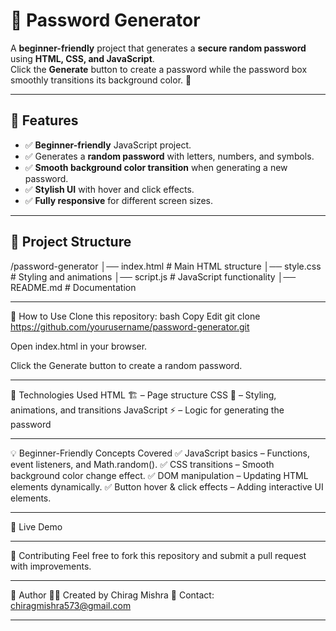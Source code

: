 # 🔐 Password Generator

A **beginner-friendly** project that generates a **secure random password** using **HTML, CSS, and JavaScript**.  
Click the **Generate** button to create a password while the password box smoothly transitions its background color. 🚀  

---

## 🎯 Features  
- ✅ **Beginner-friendly** JavaScript project.  
- ✅ Generates a **random password** with letters, numbers, and symbols.  
- ✅ **Smooth background color transition** when generating a new password.  
- ✅ **Stylish UI** with hover and click effects.  
- ✅ **Fully responsive** for different screen sizes.  

---

## 📂 Project Structure  

/password-generator
│── index.html # Main HTML structure
│── style.css # Styling and animations
│── script.js # JavaScript functionality
│── README.md # Documentation

---

📜 How to Use
Clone this repository:
bash
Copy
Edit
git clone https://github.com/yourusername/password-generator.git

Open index.html in your browser.

Click the Generate button to create a random password.

---

📌 Technologies Used
HTML 🏗️ – Page structure
CSS 🎨 – Styling, animations, and transitions
JavaScript ⚡ – Logic for generating the password

---

💡 Beginner-Friendly Concepts Covered
✅ JavaScript basics – Functions, event listeners, and Math.random().
✅ CSS transitions – Smooth background color change effect.
✅ DOM manipulation – Updating HTML elements dynamically.
✅ Button hover & click effects – Adding interactive UI elements.

---

🚀 Live Demo

---

💖 Contributing
Feel free to fork this repository and submit a pull request with improvements.

---

📝 Author
👨‍💻 Created by Chirag Mishra
📧 Contact: chiragmishra573@gmail.com

---
